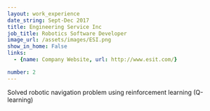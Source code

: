 ```yaml
---
layout: work_experience
date_string: Sept-Dec 2017
title: Engineering Service Inc
job_title: Robotics Software Developer
image_url: /assets/images/ESI.png
show_in_home: False
links:
  - {name: Company Website, url: http://www.esit.com/}

number: 2
---
```


Solved robotic navigation problem using reinforcement learning (Q-learning)